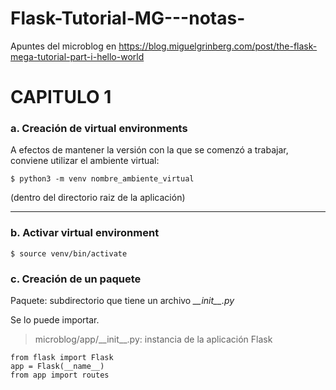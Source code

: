 # Flask-Tutorial-MG---notas-
Apuntes del microblog en https://blog.miguelgrinberg.com/post/the-flask-mega-tutorial-part-i-hello-world


# CAPITULO 1

### a. Creación de virtual environments
A efectos de mantener la versión con la que se comenzó a trabajar, conviene utilizar el ambiente virtual:

`$ python3 -m venv nombre_ambiente_virtual`

(dentro del directorio raiz de la aplicación)

---

### b. Activar virtual environment

`$ source venv/bin/activate`

### c. Creación de un paquete </h3>
Paquete: subdirectorio que tiene un archivo *\_\_init_\_\.py*

Se lo puede importar.

>microblog/app/\_\_init\_\_.py: instancia de la aplicación Flask

```
from flask import Flask
app = Flask(__name__)
from app import routes
```
